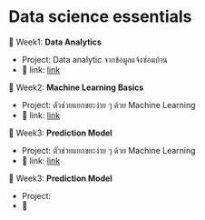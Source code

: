 # Data science essentials
:pushpin: Week1: **Data Analytics**
- Project:  Data analytic จากข้อมูลแจ้งซ่อมบ้าน
- :link: link: [link](shorturl.at/beqG3)

:pushpin: Week2: **Machine Learning Basics**
- Project: ตัวช่วยแยกขยะง่าย ๆ ด้วย Machine Learning
- :link: link: [link](https://bit.ly/3bjVOW8)

:pushpin: Week3: **Prediction Model**
- Project: ตัวช่วยแยกขยะง่าย ๆ ด้วย Machine Learning
- :link: link: [link](https://bit.ly/3bjVOW8)

:pushpin: Week3: **Prediction Model**
- Project: 
- :link:
